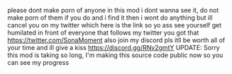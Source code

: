 please dont make porn of anyone in this mod i dont wanna see it, do not make porn of them if you do and i find it then i wont do anything but ill cancel you on my twitter which here is the link so yo ass see yourself get humilated in front of everyone that follows my twitter you got that
https://twitter.com/SonaMoment
also join my discord pls itll be worth all of your time and ill give a kiss https://discord.gg/RNv2gmtY
UPDATE: Sorry this mod is taking so long, I'm making this source code public now so you can see my progress
